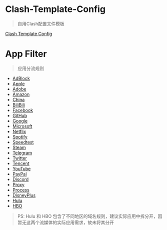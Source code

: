 # Clash-Template-Config
> 自用Clash配置文件模板

[Clash Template Config](https://cdn.jsdelivr.net/gh/yeehonglee/Clash-Template-Config@master/Clash-Template-Config.yml)

# App Filter
> 应用分流规则

+ [AdBlock](https://cdn.jsdelivr.net/gh/yeehonglee/Clash-Template-Config@master/Filter/AdBlock.yaml)
+ [Apple](https://cdn.jsdelivr.net/gh/yeehonglee/Clash-Template-Config@master/Filter/Apple.yaml)
+ [Adobe](https://cdn.jsdelivr.net/gh/yeehonglee/Clash-Template-Config@master/Filter/Adobe.yaml)
+ [Amazon](https://cdn.jsdelivr.net/gh/yeehonglee/Clash-Template-Config@master/Filter/Amazon.yaml)
+ [China](https://cdn.jsdelivr.net/gh/yeehonglee/Clash-Template-Config@master/Filter/China.yaml)
+ [BiliBili](https://cdn.jsdelivr.net/gh/yeehonglee/Clash-Template-Config@master/Filter/Bilibili.yaml)
+ [Facebook](https://cdn.jsdelivr.net/gh/yeehonglee/Clash-Template-Config@master/Filter/Facebook.yaml)
+ [GitHub](https://cdn.jsdelivr.net/gh/yeehonglee/Clash-Template-Config@master/Filter/GitHub.yaml)
+ [Google](https://cdn.jsdelivr.net/gh/yeehonglee/Clash-Template-Config@master/Filter/Google.yaml)
+ [Microsoft](https://cdn.jsdelivr.net/gh/yeehonglee/Clash-Template-Config@master/Filter/Microsoft.yaml)
+ [Netflix](https://cdn.jsdelivr.net/gh/yeehonglee/Clash-Template-Config@master/Filter/Netflix.yaml)
+ [Spotify](https://cdn.jsdelivr.net/gh/yeehonglee/Clash-Template-Config@master/Filter/Spotify.yaml)
+ [Speedtest](https://cdn.jsdelivr.net/gh/yeehonglee/Clash-Template-Config@master/Filter/Speedtest.yaml)
+ [Steam](https://cdn.jsdelivr.net/gh/yeehonglee/Clash-Template-Config@master/Filter/Steam.yaml)
+ [Telegram](https://cdn.jsdelivr.net/gh/yeehonglee/Clash-Template-Config@master/Filter/Telegram.yaml)
+ [Twitter](https://cdn.jsdelivr.net/gh/yeehonglee/Clash-Template-Config@master/Filter/Twitter.yaml)
+ [Tencent](https://cdn.jsdelivr.net/gh/yeehonglee/Clash-Template-Config@master/Filter/Tencent.yaml)
+ [YouTube](https://cdn.jsdelivr.net/gh/yeehonglee/Clash-Template-Config@master/Filter/YouTube.yaml)
+ [PayPal](https://cdn.jsdelivr.net/gh/yeehonglee/Clash-Template-Config@master/Filter/PayPal.yaml)
+ [Discord](https://cdn.jsdelivr.net/gh/yeehonglee/Clash-Template-Config@master/Filter/Discord.yaml)
+ [Proxy](https://cdn.jsdelivr.net/gh/yeehonglee/Clash-Template-Config@master/Filter/Proxy.yaml)
+ [Process](https://cdn.jsdelivr.net/gh/yeehonglee/Clash-Template-Config@master/Filter/ProcessFilter.yaml)
+ [DisneyPlus](https://cdn.jsdelivr.net/gh/yeehonglee/Clash-Template-Config@master/Filter/DisneyPlus.yaml)
+ [Hulu](https://cdn.jsdelivr.net/gh/yeehonglee/Clash-Template-Config@master/Filter/Hulu.yaml)
+ [HBO](https://cdn.jsdelivr.net/gh/yeehonglee/Clash-Template-Config@master/Filter/HBO.yaml)

> PS: Hulu 和 HBO 包含了不同地区的域名规则，建议实际应用中拆分开，因暂无这两个流媒体的实际应用需求，故未将其分开
